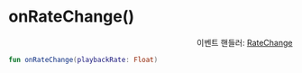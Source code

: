 # onRateChange()

<div align="right">
이벤트 핸들러: <a href="../event_handlers/rate_change.md">RateChange</a>
</div>

```kotlin
fun onRateChange(playbackRate: Float)
```